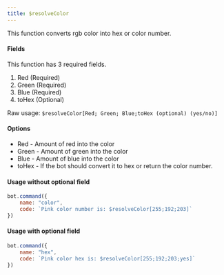 ```yaml
---
title: $resolveColor
---
```


This function converts rgb color into hex or color number.

#### Fields

This function has 3 required fields.

1. Red \(Required\)
2. Green \(Required\)
3. Blue \(Required\)
4. toHex \(Optional\)

Raw usage: `$resolveColor[Red; Green; Blue;toHex (optional) (yes/no)]`

#### Options

* Red - Amount of red into the color
* Green - Amount of green into the color
* Blue - Amount of blue into the color
* toHex - If the bot should convert it to hex or return the color number.

#### Usage without optional field

```javascript
bot.command({
    name: "color",
    code: `Pink color number is: $resolveColor[255;192;203]`
})
```

#### Usage with optional field

```javascript
bot.command({
    name: "hex",
    code: `Pink color hex is: $resolveColor[255;192;203;yes]`
})
```

